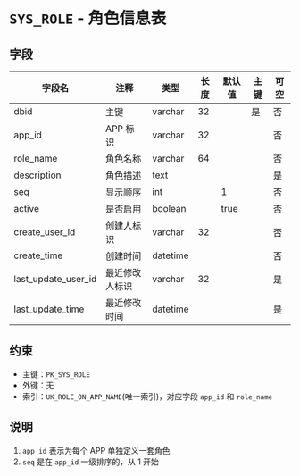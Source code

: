 # `SYS_ROLE` - 角色信息表

## 字段

| 字段名              | 注释           | 类型     | 长度 | 默认值 | 主键 | 可空 |
| ------------------- | -------------- | -------- | ---- | ------ | ---- | ---- |
| dbid                | 主键           | varchar  | 32   |        | 是   | 否   |
| app_id              | APP 标识       | varchar  | 32   |        |      | 否   |
| role_name           | 角色名称       | varchar  | 64   |        |      | 否   |
| description         | 角色描述       | text     |      |        |      | 是   |
| seq                 | 显示顺序       | int      |      | 1      |      | 否   |
| active              | 是否启用       | boolean  |      | true   |      | 否   |
| create_user_id      | 创建人标识     | varchar  | 32   |        |      | 否   |
| create_time         | 创建时间       | datetime |      |        |      | 否   |
| last_update_user_id | 最近修改人标识 | varchar  | 32   |        |      | 是   |
| last_update_time    | 最近修改时间   | datetime |      |        |      | 是   |

## 约束

* 主键：`PK_SYS_ROLE`
* 外键：无
* 索引：`UK_ROLE_ON_APP_NAME`(唯一索引)，对应字段 `app_id` 和 `role_name`

## 说明

1. `app_id` 表示为每个 APP 单独定义一套角色
2. `seq` 是在 `app_id` 一级排序的，从 1 开始
